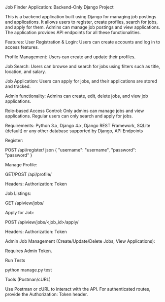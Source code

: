 Job Finder Application: Backend-Only Django Project

This is a backend application built using Django for managing job postings and applications. It allows users to register, create profiles, search for jobs, and apply for them. Admins can manage job postings and view applications. The application provides API endpoints for all these functionalities.

Features:
User Registration & Login: Users can create accounts and log in to access features.

Profile Management: Users can create and update their profiles.

Job Search: Users can browse and search for jobs using filters such as title, location, and salary.

Job Application: Users can apply for jobs, and their applications are stored and tracked.

Admin functionality: Admins can create, edit, delete jobs, and view job applications.

Role-based Access Control: Only admins can manage jobs and view applications. Regular users can only search and apply for jobs.

Requirements:
Python 3.x, Django 4.x, Django REST Framework, SQLite (default) or any other database supported by Django, API Endpoints

Register:

POST /api/register/ json { "username": "username", "password": "password" }

Manage Profile:

GET/POST /api/profile/

Headers: Authorization: Token

Job Listings:

GET /apiview/jobs/

Apply for Job:

POST /apiview/jobs/<job_id>/apply/

Headers: Authorization: Token

Admin Job Management (Create/Update/Delete Jobs, View Applications):

Requires Admin Token.

Run Tests

python manage.py test

Tools (Postman/cURL)

Use Postman or cURL to interact with the API. For authenticated routes, provide the Authorization: Token header.
